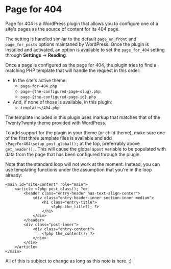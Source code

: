 # Page for 404

Page for 404 is a WordPress plugin that allows you to configure one of a site's pages as the source of content for its 404 page.

The setting is handled similar to the default `page_on_front` and `page_for_posts` options maintaned by WordPress. Once the plugin is installed and activated, an option is available to set the `page_for_404` setting through **Settings** -> **Reading**.

Once a page is configured as the page for 404, the plugin tries to find a matching PHP template that will handle the request in this order:

* In the site's active theme:
  * `page-for-404.php`
  * `page-{the-configured-page-slug}.php`
  * `page-{the-configured-page-id}.php`
* And, if none of those is available, in this plugin:
  * `templates/404.php`

The template included in this plugin uses markup that matches that of the TwentyTwenty theme provided with WordPress.

To add support for the plugin in your theme (or child theme), make sure one of the first three template files is available and add `\PageFor404\setup_post_global();` at the top, preferrably above `get_header();`. This will cause the global `$post` variable to be populated with data from the page that has been configured through the plugin.

Note that the standard loop will not work at the moment. Instead, you can use templating functions under the assumption that you're in the loop already:

```
<main id="site-content" role="main">
	<article <?php post_class(); ?>>
		<header class="entry-header has-text-align-center">
			<div class="entry-header-inner section-inner medium">
				<h1 class="entry-title">
					<?php the_title(); ?>
				</h1>
			</div>
		</header>
		<div class="post-inner">
			<div class="entry-content">
				<?php the_content(); ?>
			</div>
		</div>
	</article>
</main>
```

All of this is subject to change as long as this note is here. ;)
